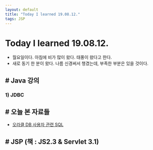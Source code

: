 ```yaml
---
layout: default
title: "Today I learned 19.08.12."
tags: JSP
---
```


# Today I learned 19.08.12.
- 월요일이다. 아침에 비가 많이 왔다. 태풍이 왔다고 한다.
- 새로 동기 한 분이 왔다. 나름 신경써서 챙겼는데, 부족한 부분은 있을 것이다.

## # Java 강의
### 1) JDBC

## # 오늘 본 자료들
- [오라클 DB 사용자 관련 SQL](https://aileen93.tistory.com/17)

## # JSP (책 : JS2.3  & Servlet 3.1)
